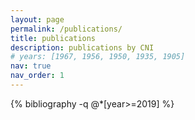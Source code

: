 ```yaml
---
layout: page
permalink: /publications/
title: publications
description: publications by CNI
# years: [1967, 1956, 1950, 1935, 1905]
nav: true
nav_order: 1
---
```


{% bibliography  -q @*[year>=2019] %}
<!-- _pages/publications.md -->
<!-- <div class="publications">

{%- for y in page.years %}
  <h2 class="year">{{y}}</h2>
  {% bibliography -f papers -q @*[year={{y}}]* %}
{% endfor %}

</div> -->
